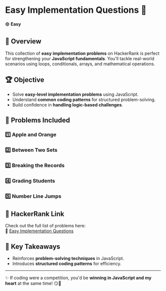 # Easy Implementation Questions 🚀

🟢 **Easy**

## 📌 Overview

This collection of **easy implementation problems** on HackerRank is perfect for strengthening your **JavaScript fundamentals**. You'll tackle real-world scenarios using loops, conditionals, arrays, and mathematical operations.

## 🏆 Objective

- Solve **easy-level implementation problems** using JavaScript.
- Understand **common coding patterns** for structured problem-solving.
- Build confidence in **handling logic-based challenges**.

## 📂 Problems Included

### 1️⃣ **Apple and Orange**

### 2️⃣ **Between Two Sets**

### 3️⃣ **Breaking the Records**

### 4️⃣ **Grading Students**

### 5️⃣ **Number Line Jumps**

## 🔗 HackerRank Link

Check out the full list of problems here:  
🔗 [Easy Implementation Questions](https://www.hackerrank.com/domains/algorithms?filters%5Bsubdomains%5D%5B%5D=implementation)

## 🎯 Key Takeaways

- Reinforces **problem-solving techniques** in JavaScript.
- Introduces **structured coding patterns** for efficiency.

---

✨ If coding were a competition, you'd be **winning in JavaScript and my heart** at the same time! 😏💖
